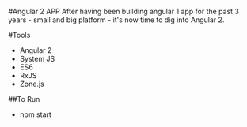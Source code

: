 <!-- First bricks to the coming trustworthy app built with ANGULAR 2-->
#Angular 2 APP
After having been building angular 1 app for the past 3 years - small and big platform - it's now time to dig into Angular 2.

#Tools
- Angular 2
- System JS
- ES6
- RxJS
- Zone.js

<!-- To Run -->
##To Run
- npm start
